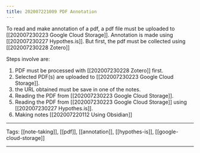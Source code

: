 ```yaml
---
title: 202007221009 PDF Annotation
---
```


To read and make annotation of a pdf, a pdf file must be uploaded to [[202007230223 Google Cloud Storage]]. Annotation is made using [[202007230227 Hypothes.is]]. But first, the pdf must be collected using [[202007230228 Zotero]]

Steps involve are:

1. PDF must be processed with [[202007230228 Zotero]] first.
2. Selected PDF(s) are uploaded to [[202007230223 Google Cloud Storage]].
3. the URL obtained must be save in one of the notes.
4. Reading the PDF from [[202007230223 Google Cloud Storage]].
5. Reading the PDF from [[202007230223 Google Cloud Storage]] using [[202007230227 Hypothes.is]].
6. Making notes [[202007220112 Using Obsidian]]

---

Tags: [[note-taking]], [[pdf]], [[annotation]], [[hypothes-is]], [[google-cloud-storage]]

---